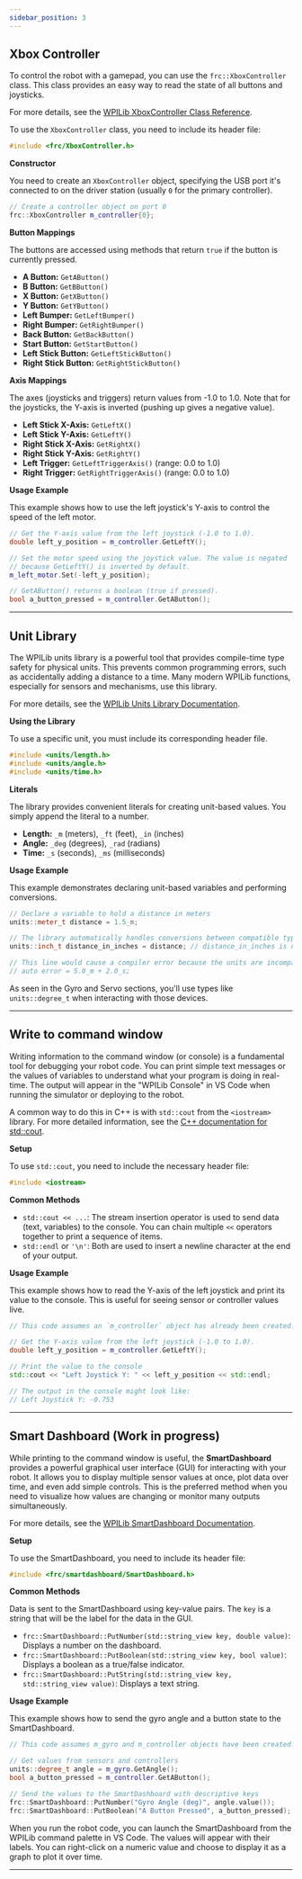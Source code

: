 ```yaml
---
sidebar_position: 3
---
```



## Xbox Controller

 To control the robot with a gamepad, you can use the `frc::XboxController` class. This class provides an easy way to read the state of all buttons and joysticks.

 For more details, see the [WPILib XboxController Class Reference](https://github.wpilib.org/allwpilib/docs/release/cpp/classfrc_1_1_xbox_controller.html).

 To use the `XboxController` class, you need to include its header file:

 ```cpp
 #include <frc/XboxController.h>
 ```

 **Constructor**

 You need to create an `XboxController` object, specifying the USB port it's connected to on the driver station (usually `0` for the primary controller).

 ```cpp
 // Create a controller object on port 0
 frc::XboxController m_controller{0};
 ```

 **Button Mappings**

 The buttons are accessed using methods that return `true` if the button is currently pressed.

 *   **A Button:** `GetAButton()`
 *   **B Button:** `GetBButton()`
 *   **X Button:** `GetXButton()`
 *   **Y Button:** `GetYButton()`
 *   **Left Bumper:** `GetLeftBumper()`
 *   **Right Bumper:** `GetRightBumper()`
 *   **Back Button:** `GetBackButton()`
 *   **Start Button:** `GetStartButton()`
 *   **Left Stick Button:** `GetLeftStickButton()`
 *   **Right Stick Button:** `GetRightStickButton()`

 **Axis Mappings**

 The axes (joysticks and triggers) return values from -1.0 to 1.0. Note that for the joysticks, the Y-axis is inverted (pushing up gives a negative value).

 *   **Left Stick X-Axis:** `GetLeftX()`
 *   **Left Stick Y-Axis:** `GetLeftY()`
 *   **Right Stick X-Axis:** `GetRightX()`
 *   **Right Stick Y-Axis:** `GetRightY()`
 *   **Left Trigger:** `GetLeftTriggerAxis()` (range: 0.0 to 1.0)
 *   **Right Trigger:** `GetRightTriggerAxis()` (range: 0.0 to 1.0)

 **Usage Example**

 This example shows how to use the left joystick's Y-axis to control the speed of the left motor.

 ```cpp
 // Get the Y-axis value from the left joystick (-1.0 to 1.0).
 double left_y_position = m_controller.GetLeftY();

 // Set the motor speed using the joystick value. The value is negated 
 // because GetLeftY() is inverted by default.
 m_left_motor.Set(-left_y_position);

 // GetAButton() returns a boolean (true if pressed).
 bool a_button_pressed = m_controller.GetAButton();
 ```
_____________________________________________________________________________________________________________________________________________________

## Unit Library

 The WPILib units library is a powerful tool that provides compile-time type safety for physical units. This prevents common programming errors, such as accidentally adding a distance to a time. Many modern WPILib functions, especially for sensors and mechanisms, use this library.

 For more details, see the [WPILib Units Library Documentation](https://docs.wpilib.org/en/stable/docs/software/basic-programming/cpp-units.html).

 **Using the Library**

 To use a specific unit, you must include its corresponding header file.

 ```cpp
 #include <units/length.h>
 #include <units/angle.h>
 #include <units/time.h>
 ```

 **Literals**

 The library provides convenient literals for creating unit-based values. You simply append the literal to a number.

 *   **Length:** `_m` (meters), `_ft` (feet), `_in` (inches)
 *   **Angle:** `_deg` (degrees), `_rad` (radians)
 *   **Time:** `_s` (seconds), `_ms` (milliseconds)

 **Usage Example**

 This example demonstrates declaring unit-based variables and performing conversions.

 ```cpp
 // Declare a variable to hold a distance in meters
 units::meter_t distance = 1.5_m;

 // The library automatically handles conversions between compatible types
 units::inch_t distance_in_inches = distance; // distance_in_inches is now ~59.055

 // This line would cause a compiler error because the units are incompatible
 // auto error = 5.0_m + 2.0_s; 
 ```

 As seen in the Gyro and Servo sections, you'll use types like `units::degree_t` when interacting with those devices.
_____________________________________________________________________________________________________________________________________________________

## Write to command window

 Writing information to the command window (or console) is a fundamental tool for debugging your robot code. You can print simple text messages or the values of variables to understand what your program is doing in real-time. The output will appear in the "WPILib Console" in VS Code when running the simulator or deploying to the robot.

 A common way to do this in C++ is with `std::cout` from the `<iostream>` library. For more detailed information, see the [C++ documentation for std::cout](https://en.cppreference.com/w/cpp/io/cout).

 **Setup**

 To use `std::cout`, you need to include the necessary header file:

 ```cpp
 #include <iostream>
 ```

 **Common Methods**

 *   `std::cout << ...`: The stream insertion operator is used to send data (text, variables) to the console. You can chain multiple `<<` operators together to print a sequence of items.
 *   `std::endl` or `'\n'`: Both are used to insert a newline character at the end of your output.

 **Usage Example**

 This example shows how to read the Y-axis of the left joystick and print its value to the console. This is useful for seeing sensor or controller values live.

 ```cpp
 // This code assumes an `m_controller` object has already been created.

 // Get the Y-axis value from the left joystick (-1.0 to 1.0).
 double left_y_position = m_controller.GetLeftY();

 // Print the value to the console
 std::cout << "Left Joystick Y: " << left_y_position << std::endl;

 // The output in the console might look like:
 // Left Joystick Y: -0.753
 ```
_____________________________________________________________________________________________________________________________________________________

## Smart Dashboard (Work in progress)

 While printing to the command window is useful, the **SmartDashboard** provides a powerful graphical user interface (GUI) for interacting with your robot. It allows you to display multiple sensor values at once, plot data over time, and even add simple controls. This is the preferred method when you need to visualize how values are changing or monitor many outputs simultaneously.

 For more details, see the [WPILib SmartDashboard Documentation](https://docs.wpilib.org/en/stable/docs/software/dashboards/smartdashboard/index.html).

 **Setup**

 To use the SmartDashboard, you need to include its header file:

 ```cpp
 #include <frc/smartdashboard/SmartDashboard.h>
 ```

 **Common Methods**

 Data is sent to the SmartDashboard using key-value pairs. The `key` is a string that will be the label for the data in the GUI.

 *   `frc::SmartDashboard::PutNumber(std::string_view key, double value)`: Displays a number on the dashboard.
 *   `frc::SmartDashboard::PutBoolean(std::string_view key, bool value)`: Displays a boolean as a true/false indicator.
 *   `frc::SmartDashboard::PutString(std::string_view key, std::string_view value)`: Displays a text string.

 **Usage Example**

 This example shows how to send the gyro angle and a button state to the SmartDashboard.

 ```cpp
 // This code assumes m_gyro and m_controller objects have been created.

 // Get values from sensors and controllers
 units::degree_t angle = m_gyro.GetAngle();
 bool a_button_pressed = m_controller.GetAButton();

 // Send the values to the SmartDashboard with descriptive keys
 frc::SmartDashboard::PutNumber("Gyro Angle (deg)", angle.value());
 frc::SmartDashboard::PutBoolean("A Button Pressed", a_button_pressed);
 ```

 When you run the robot code, you can launch the SmartDashboard from the WPILib command palette in VS Code. The values will appear with their labels. You can right-click on a numeric value and choose to display it as a graph to plot it over time.
_____________________________________________________________________________________________________________________________________________________